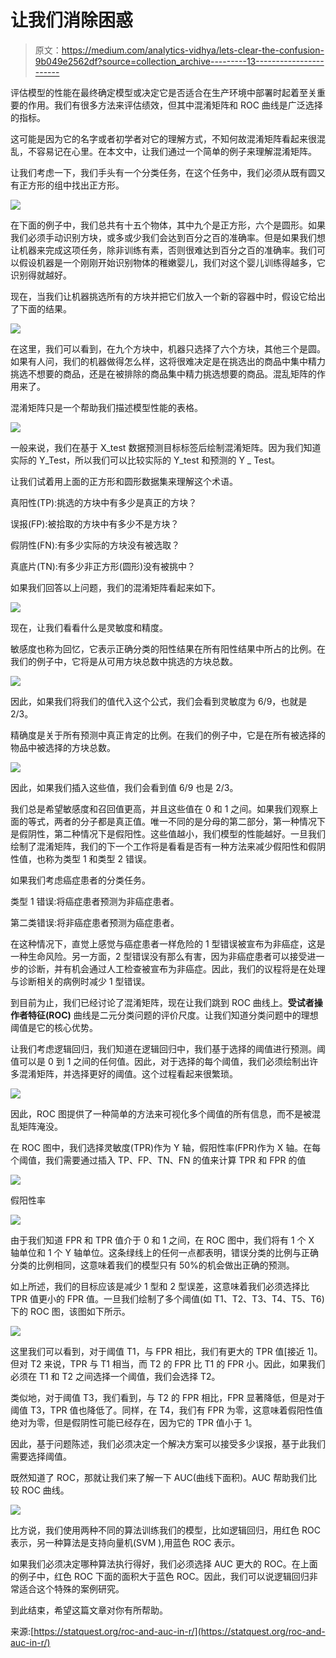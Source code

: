 # 让我们消除困惑

> 原文：<https://medium.com/analytics-vidhya/lets-clear-the-confusion-9b049e2562df?source=collection_archive---------13----------------------->

评估模型的性能在最终确定模型或决定它是否适合在生产环境中部署时起着至关重要的作用。我们有很多方法来评估绩效，但其中混淆矩阵和 ROC 曲线是广泛选择的指标。

这可能是因为它的名字或者初学者对它的理解方式，不知何故混淆矩阵看起来很混乱，不容易记在心里。在本文中，让我们通过一个简单的例子来理解混淆矩阵。

让我们考虑一下，我们手头有一个分类任务，在这个任务中，我们必须从既有圆又有正方形的组中找出正方形。

![](img/dce41a9061e30f94ef0920f9ca734d61.png)

在下面的例子中，我们总共有十五个物体，其中九个是正方形，六个是圆形。如果我们必须手动识别方块，或多或少我们会达到百分之百的准确率。但是如果我们想让机器来完成这项任务，除非训练有素，否则很难达到百分之百的准确率。我们可以假设机器是一个刚刚开始识别物体的稚嫩婴儿，我们对这个婴儿训练得越多，它识别得就越好。

现在，当我们让机器挑选所有的方块并把它们放入一个新的容器中时，假设它给出了下面的结果。

![](img/91d6e95fe46c2366f0a54f5f8b65d958.png)

在这里，我们可以看到，在九个方块中，机器只选择了六个方块，其他三个是圆。如果有人问，我们的机器做得怎么样，这将很难决定是在挑选出的商品中集中精力挑选不想要的商品，还是在被排除的商品集中精力挑选想要的商品。混乱矩阵的作用来了。

混淆矩阵只是一个帮助我们描述模型性能的表格。

![](img/7086b67318e3e9d3e2e761d595d9d951.png)

一般来说，我们在基于 X_test 数据预测目标标签后绘制混淆矩阵。因为我们知道实际的 Y_Test，所以我们可以比较实际的 Y_test 和预测的 Y _ Test。

让我们试着用上面的正方形和圆形数据集来理解这个术语。

真阳性(TP):挑选的方块中有多少是真正的方块？

误报(FP):被拾取的方块中有多少不是方块？

假阴性(FN):有多少实际的方块没有被选取？

真底片(TN):有多少非正方形(圆形)没有被挑中？

如果我们回答以上问题，我们的混淆矩阵看起来如下。

![](img/eaec449f0b22cc8830d2521191c4532a.png)

现在，让我们看看什么是灵敏度和精度。

敏感度也称为回忆，它表示正确分类的阳性结果在所有阳性结果中所占的比例。在我们的例子中，它将是从可用方块总数中挑选的方块总数。

![](img/d91cfc3776cbe311d0a203ef2b57b640.png)

因此，如果我们将我们的值代入这个公式，我们会看到灵敏度为 6/9，也就是 2/3。

精确度是关于所有预测中真正肯定的比例。在我们的例子中，它是在所有被选择的物品中被选择的方块总数。

![](img/ce7ab8cbe0942bea5db10642dd7171e1.png)

因此，如果我们插入这些值，我们会看到值 6/9 也是 2/3。

我们总是希望敏感度和召回值更高，并且这些值在 0 和 1 之间。如果我们观察上面的等式，两者的分子都是真正值。唯一不同的是分母的第二部分，第一种情况下是假阴性，第二种情况下是假阳性。这些值越小，我们模型的性能越好。一旦我们绘制了混淆矩阵，我们的下一个工作将是看看是否有一种方法来减少假阳性和假阴性值，也称为类型 1 和类型 2 错误。

如果我们考虑癌症患者的分类任务。

类型 1 错误:将癌症患者预测为非癌症患者。

第二类错误:将非癌症患者预测为癌症患者。

在这种情况下，直觉上感觉与癌症患者一样危险的 1 型错误被宣布为非癌症，这是一种生命风险。另一方面，2 型错误没有那么有害，因为非癌症患者可以接受进一步的诊断，并有机会通过人工检查被宣布为非癌症。因此，我们的议程将是在处理与诊断相关的病例时减少 1 型错误。

到目前为止，我们已经讨论了混淆矩阵，现在让我们跳到 ROC 曲线上。**受试者操作者特征(ROC)** 曲线是二元分类问题的评价尺度。让我们知道分类问题中的理想阈值是它的核心优势。

让我们考虑逻辑回归，我们知道在逻辑回归中，我们基于选择的阈值进行预测。阈值可以是 0 到 1 之间的任何值。因此，对于选择的每个阈值，我们必须绘制出许多混淆矩阵，并选择更好的阈值。这个过程看起来很繁琐。

![](img/385f5bbd25eecf8fb623a4178a83257a.png)

因此，ROC 图提供了一种简单的方法来可视化多个阈值的所有信息，而不是被混乱矩阵淹没。

在 ROC 图中，我们选择灵敏度(TPR)作为 Y 轴，假阳性率(FPR)作为 X 轴。在每个阈值，我们需要通过插入 TP、FP、TN、FN 的值来计算 TPR 和 FPR 的值

![](img/e5725de410808131596d490ad56e4b0c.png)

假阳性率

![](img/b6352500be2d02a89d793c0a57e07275.png)

由于我们知道 FPR 和 TPR 值介于 0 和 1 之间，在 ROC 图中，我们将有 1 个 X 轴单位和 1 个 Y 轴单位。这条绿线上的任何一点都表明，错误分类的比例与正确分类的比例相同，这意味着我们的模型只有 50%的机会做出正确的预测。

如上所述，我们的目标应该是减少 1 型和 2 型误差，这意味着我们必须选择比 TPR 值更小的 FPR 值。一旦我们绘制了多个阈值(如 T1、T2、T3、T4、T5、T6)下的 ROC 图，该图如下所示。

![](img/c5edc5198bf1bf25e620134568663e85.png)

这里我们可以看到，对于阈值 T1，与 FPR 相比，我们有更大的 TPR 值[接近 1]。但对 T2 来说，TPR 与 T1 相当，而 T2 的 FPR 比 T1 的 FPR 小。因此，如果我们必须在 T1 和 T2 之间选择一个阈值，我们会选择 T2。

类似地，对于阈值 T3，我们看到，与 T2 的 FPR 相比，FPR 显著降低，但是对于阈值 T3，TPR 值也降低了。同样，在 T4，我们有 FPR 为零，这意味着假阳性值绝对为零，但是假阴性可能已经存在，因为它的 TPR 值小于 1。

因此，基于问题陈述，我们必须决定一个解决方案可以接受多少误报，基于此我们需要选择阈值。

既然知道了 ROC，那就让我们来了解一下 AUC(曲线下面积)。AUC 帮助我们比较 ROC 曲线。

![](img/6164b4e42faf9241b3adcfc515cea48b.png)

比方说，我们使用两种不同的算法训练我们的模型，比如逻辑回归，用红色 ROC 表示，另一种算法是支持向量机(SVM ),用蓝色 ROC 表示。

如果我们必须决定哪种算法执行得好，我们必须选择 AUC 更大的 ROC。在上面的例子中，红色 ROC 下面的面积大于蓝色 ROC。因此，我们可以说逻辑回归非常适合这个特殊的案例研究。

到此结束，希望这篇文章对你有所帮助。

来源:[https://statquest.org/roc-and-auc-in-r/](https://statquest.org/roc-and-auc-in-r/)